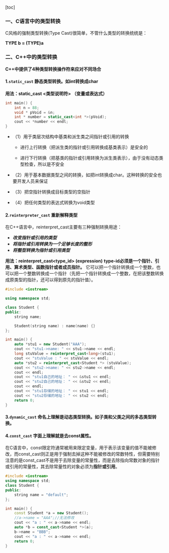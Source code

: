 [toc]

### 一、C语言中的类型转换

C风格的强制类型转换(Type Cast)很简单，不管什么类型的转换统统是：

**TYPE b = (TYPE)a**  

### 二、C++中的类型转换

**C++中提供了4种类型转换操作符来应对不同场合**

#### 1.`static_cast`  静态类型转换。如int转换成char

**用法：static_cast <类型说明符> （变量或表达式）**

```c++
int main() {
    int n = 88;
    void * pVoid = &n;
    int * number = static_cast<int *>(pVoid);
    cout << *number << endl;
}
```

- （1）用于类层次结构中基类和派生类之间指针或引用的转换  

  - 进行上行转换（把派生类的指针或引用转换成基类表示）是安全的 

  -  进行下行转换（把基类的指针或引用转换为派生类表示），由于没有动态类型检查，所以是不安全

- （2）用于基本数据类型之间的转换，如把int转换成char。这种转换的安全也要开发人员来保证

- （3）把空指针转换成目标类型的空指针

- （4）把任何类型的表达式转换为void类型

#### 2.`reinterpreter_cast` 重新解释类型

在C++语言中，reinterpret_cast主要有三种强制转换用途：

- ***改变指针或引用的类型***
- ***将指针或引用转换为一个足够长度的整形***
- ***将整型转换为指针或引用类型***

**用法：reinterpret_cast<type_id> (expression)**
**type-id必须是一个指针、引用、算术类型、函数指针或者成员指针。**
  它可以把一个指针转换成一个整数，也可以把一个整数转换成一个指针（先把一个指针转换成一个整数，在把该整数转换成原类型的指针，还可以得到原先的指针值）。

```C++
#include <iostream>

using namespace std;

class Student {
public:
    string name;

    Student(string name) : name(name) {}
};

int main() {
    auto *stu1 = new Student("AAA");
    cout << "stu1->name: " << stu1->name << endl;
    long stuValue = reinterpret_cast<long>(stu1);
    cout << "stuValue : " << stuValue << endl;
    auto *stu2 = reinterpret_cast<Student *> (stuValue);
    cout << "stu2->name: " << stu2->name << endl;
    cout << endl;
    cout << "stu1自己的地址： " << &stu1 << endl;
    cout << "stu2自己的地址： " << &stu2 << endl;
    cout << endl;
    cout << "stu1存储的地址： " << stu1 << endl;
    cout << "stu2存储的地址： " << stu2 << endl;
    return 0;
}
```

#### 3.`dynamic_cast` 命名上理解是动态类型转换。如子类和父类之间的多态类型转换。

#### 4.`const_cast` 字面上理解就是去const属性。

在C语言中，const限定符通常被用来限定变量，用于表示该变量的值不能被修改，而const_cast则正是用于强制去掉这种不能被修改的常数特性，但需要特别注意的是const_cast不是用于去除变量的常量性，而是去除指向常数对象的指针或引用的常量性，其去除常量性的对象必须为**指针或引用**。

```C++
#include <iostream>
using namespace std;
class Student {
public:
    string name = "default";
};

int main() {
    const Student *a = new Student();
    //a->name = "AAA";//无法修改
    cout << "a : " << a->name << endl;
    auto *b = const_cast<Student *>(a);
    b->name = "BBB";
    cout << "a : " << a->name << endl;
    return 0;
}
```

